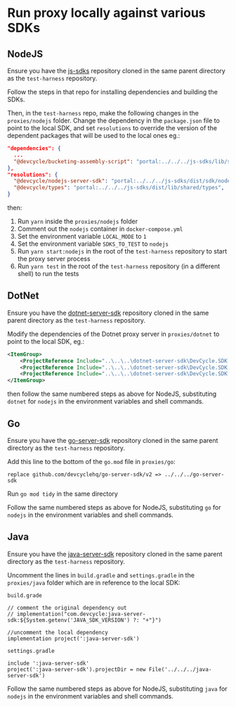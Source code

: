 # Run proxy locally against various SDKs

## NodeJS
Ensure you have the [js-sdks](https://github.com/devcyclehq/js-sdks) repository cloned in the same parent directory as
the `test-harness` repository.

Follow the steps in that repo for installing dependencies and building the SDKs.

Then, in the `test-harness` repo, make the following changes in the `proxies/nodejs` folder.
Change the dependency in the `package.json` file to point to the local SDK, and set `resolutions`
to override the version of the dependent packages that will be used to the local ones eg.:

```json
"dependencies": {
  ...
  "@devcycle/bucketing-assembly-script": "portal:../../../js-sdks/lib/shared/bucketing-assembly-script",
},
"resolutions": {
  "@devcycle/nodejs-server-sdk": "portal:../../../js-sdks/dist/sdk/nodejs",
  "@devcycle/types": "portal:../../../js-sdks/dist/lib/shared/types",
}

```

then:
1. Run `yarn` inside the `proxies/nodejs` folder
2. Comment out the `nodejs` container in `docker-compose.yml`
3. Set the environment variable `LOCAL_MODE` to `1`
4. Set the environment variable `SDKS_TO_TEST` to `nodejs`
5. Run `yarn start:nodejs` in the root of the `test-harness` repository to start the proxy server process
6. Run `yarn test` in the root of the `test-harness` repository (in a different shell) to run the tests


## DotNet
Ensure you have the [dotnet-server-sdk](https://github.com/DevCycleHQ/dotnet-server-sdk) repository cloned in the same parent directory as
the `test-harness` repository.

Modify the dependencies of the Dotnet proxy server in `proxies/dotnet` to point to the local SDK, eg.:

```xml
<ItemGroup>
	<ProjectReference Include="..\..\..\dotnet-server-sdk\DevCycle.SDK.Server.Common\DevCycle.SDK.Server.Common.csproj" />
	<ProjectReference Include="..\..\..\dotnet-server-sdk\DevCycle.SDK.Server.Cloud\DevCycle.SDK.Server.Cloud.csproj" />
    <ProjectReference Include="..\..\..\dotnet-server-sdk\DevCycle.SDK.Server.Local\DevCycle.SDK.Server.Local.csproj" />
</ItemGroup>
```

then follow the same numbered steps as above for NodeJS, substituting `dotnet` for `nodejs` in the environment variables
and shell commands.

## Go
Ensure you have the [go-server-sdk](https://github.com/DevCycleHQ/go-server-sdk) repository cloned in the same parent directory as
the `test-harness` repository.

Add this line to the bottom of the `go.mod` file in `proxies/go`:
```
replace github.com/devcyclehq/go-server-sdk/v2 => ../../../go-server-sdk
```

Run `go mod tidy` in the same directory

Follow the same numbered steps as above for NodeJS, substituting `go` for `nodejs` in the environment variables
and shell commands.

## Java
Ensure you have the [java-server-sdk](https://github.com/DevCycleHQ/java-server-sdk) repository cloned in the same parent directory as
the `test-harness` repository.

Uncomment the lines in `build.gradle` and `settings.gradle` in the `proxies/java` folder which are in reference to the
local SDK:

`build.grade`
```
// comment the original dependency out
// implementation("com.devcycle:java-server-sdk:${System.getenv('JAVA_SDK_VERSION') ?: "+"}")

//uncomment the local dependency
implementation project(':java-server-sdk')
```

`settings.gradle`
```
include ':java-server-sdk'
project(':java-server-sdk').projectDir = new File('../../../java-server-sdk') 
```

Follow the same numbered steps as above for NodeJS, substituting `java` for `nodejs` in the environment variables
and shell commands.
